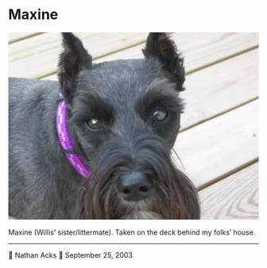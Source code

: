 # Maxine

![Maxine, another one of my folks’ miniature schnauzers, on the back deck of their house](assets/c31d76bb2cd54c706d12783a39135e25.webp)

Maxine (Willis’ sister/littermate). Taken on the deck behind my folks’ house.

- - - -

👤 Nathan Acks
📅 September 25, 2003
